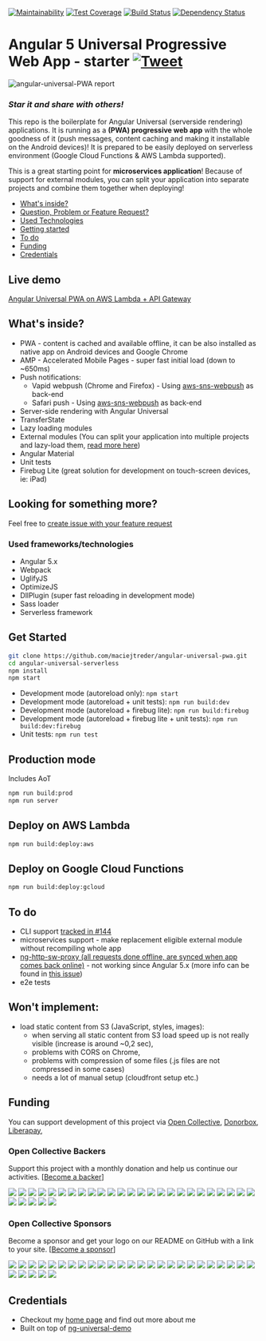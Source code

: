 [![Maintainability](https://api.codeclimate.com/v1/badges/feb1889ed8bd09672fae/maintainability)](https://codeclimate.com/github/maciejtreder/angular-universal-pwa/maintainability)
[![Test Coverage](https://api.codeclimate.com/v1/badges/feb1889ed8bd09672fae/test_coverage)](https://codeclimate.com/github/maciejtreder/angular-universal-pwa/test_coverage) 
[![Build Status](https://travis-ci.org/maciejtreder/angular-universal-pwa.png)](https://travis-ci.org/maciejtreder/angular-universal-pwa)
[![Dependency Status](https://david-dm.org/maciejtreder/angular-universal-pwa.svg)](https://david-dm.org/maciejtreder/angular-universal-pwa)


# Angular 5 Universal Progressive Web App - starter [![Tweet](https://img.shields.io/twitter/url/http/shields.io.svg?style=social&logo=twitter)](https://twitter.com/intent/tweet?text=Check%20out%20Angular%20Universal%20PWA%20boilerplate&url=https://github.com/maciejtreder/angular-universal-pwa&via=maciejtreder&hashtags=angular,pwa,webapp,software,developers)
![angular-universal-PWA report](https://raw.github.com/maciejtreder/angular-universal-pwa/master/src/assets/img/lighthouse_report.png)

### _**Star it and share with others!**_
This repo is the boilerplate for Angular Universal (serverside rendering) applications.
It is running as a **(PWA) progressive web app** with the whole goodness of it (push messages, content caching and making it installable on the Android devices)!
It is prepared to be easily deployed on serverless environment (Google Cloud Functions & AWS Lambda supported).

This is a great starting point for **microservices application**! Because of support for external modules, you can split your application into separate projects and combine them together when deploying!


 - [What's inside?](#wi)
 - [Question, Problem or Feature Request?](#question)
 - [Used Technologies](#tech)
 - [Getting started](#start)
 - [To do](#todo)
 - [Funding](#funding)
 - [Credentials](#credentials)

## Live demo
[Angular Universal PWA on AWS Lambda + API Gateway](https://www.angular-universal-pwa.maciejtreder.com)


## <a name="wi"></a> What's inside?
* PWA - content is cached and available offline, it can be also installed as native app on Android devices and Google Chrome
* AMP - Accelerated Mobile Pages - super fast initial load (down to ~650ms)
* Push notifications:
    * Vapid webpush (Chrome and Firefox) - Using [aws-sns-webpush](https://github.com/maciejtreder/aws-sns-webpush) as back-end
    * Safari push - Using [aws-sns-webpush](https://github.com/maciejtreder/aws-sns-webpush) as back-end
* Server-side rendering with Angular Universal
* TransferState
* Lazy loading modules
* External modules (You can split your application into multiple projects and lazy-load them, [read more here](https://github.com/maciejtreder/angular-external-module))
* Angular Material
* Unit tests
* Firebug Lite (great solution for development on touch-screen devices, ie: iPad)

## <a name="question"></a> Looking for something more?
Feel free to [create issue with your feature request](https://github.com/maciejtreder/angular-universal-pwa/issues/new)

### <a name="tech"></a> Used frameworks/technologies
* Angular 5.x
* Webpack
* UglifyJS
* OptimizeJS
* DllPlugin (super fast reloading in development mode)
* Sass loader
* Serverless framework


## <a name="start"></a> Get Started
```sh
git clone https://github.com/maciejtreder/angular-universal-pwa.git
cd angular-universal-serverless
npm install
npm start
```
* Development mode (autoreload only): ```npm start```
* Development mode (autoreload + unit tests): ```npm run build:dev```
* Development mode (autoreload + firebug lite): ```npm run build:firebug```
* Development mode (autoreload + firebug lite + unit tests): ```npm run build:dev:firebug```
* Unit tests: ```npm run test```


## Production mode
Includes AoT
```sh
npm run build:prod
npm run server
```

## Deploy on AWS Lambda
```sh
npm run build:deploy:aws
```

## Deploy on Google Cloud Functions
```sh
npm run build:deploy:gcloud
```

## <a name="todo"></a> To do
* CLI support [tracked in #144](https://github.com/maciejtreder/angular-universal-pwa/issues/144)
* microservices support - make replacement eligible external module without recompiling whole app
* [ng-http-sw-proxy (all requests done offline, are synced when app comes back online)](https://github.com/maciejtreder/ng-http-sw-proxy) - not working since Angular 5.x (more info can be found in [this issue](https://github.com/webmaxru/pwatter/issues/2))
* e2e tests


## Won't implement:
* load static content from S3 (JavaScript, styles, images):
    * when serving all static content from S3 load speed up is not really visible (increase is around ~0,2 sec),
    * problems with CORS on Chrome,
    * problems with compression of some files (.js files are not compressed in some cases)
    * needs a lot of manual setup (cloudfront setup etc.)

## <a name="funding"></a> Funding

You can support development of this project via
[Open Collective](https://opencollective.com/angular-universal-pwa),
[Donorbox](https://donorbox.org/angular-universal-pwa),
[Liberapay](https://liberapay.com/maciejtreder/donate),


### Open Collective Backers

Support this project with a monthly donation and help us continue our activities. [[Become a backer](https://opencollective.com/angular-universal-pwa#backer)]

<a href="https://opencollective.com/angular-universal-pwa/backer/0/website" target="_blank"><img src="https://opencollective.com/angular-universal-pwa/backer/0/avatar.svg"></a>
<a href="https://opencollective.com/angular-universal-pwa/backer/1/website" target="_blank"><img src="https://opencollective.com/angular-universal-pwa/backer/1/avatar.svg"></a>
<a href="https://opencollective.com/angular-universal-pwa/backer/2/website" target="_blank"><img src="https://opencollective.com/angular-universal-pwa/backer/2/avatar.svg"></a>
<a href="https://opencollective.com/angular-universal-pwa/backer/3/website" target="_blank"><img src="https://opencollective.com/angular-universal-pwa/backer/3/avatar.svg"></a>
<a href="https://opencollective.com/angular-universal-pwa/backer/4/website" target="_blank"><img src="https://opencollective.com/angular-universal-pwa/backer/4/avatar.svg"></a>
<a href="https://opencollective.com/angular-universal-pwa/backer/5/website" target="_blank"><img src="https://opencollective.com/angular-universal-pwa/backer/5/avatar.svg"></a>
<a href="https://opencollective.com/angular-universal-pwa/backer/6/website" target="_blank"><img src="https://opencollective.com/angular-universal-pwa/backer/6/avatar.svg"></a>
<a href="https://opencollective.com/angular-universal-pwa/backer/7/website" target="_blank"><img src="https://opencollective.com/angular-universal-pwa/backer/7/avatar.svg"></a>
<a href="https://opencollective.com/angular-universal-pwa/backer/8/website" target="_blank"><img src="https://opencollective.com/angular-universal-pwa/backer/8/avatar.svg"></a>
<a href="https://opencollective.com/angular-universal-pwa/backer/9/website" target="_blank"><img src="https://opencollective.com/angular-universal-pwa/backer/9/avatar.svg"></a>
<a href="https://opencollective.com/angular-universal-pwa/backer/10/website" target="_blank"><img src="https://opencollective.com/angular-universal-pwa/backer/10/avatar.svg"></a>
<a href="https://opencollective.com/angular-universal-pwa/backer/11/website" target="_blank"><img src="https://opencollective.com/angular-universal-pwa/backer/11/avatar.svg"></a>
<a href="https://opencollective.com/angular-universal-pwa/backer/12/website" target="_blank"><img src="https://opencollective.com/angular-universal-pwa/backer/12/avatar.svg"></a>
<a href="https://opencollective.com/angular-universal-pwa/backer/13/website" target="_blank"><img src="https://opencollective.com/angular-universal-pwa/backer/13/avatar.svg"></a>
<a href="https://opencollective.com/angular-universal-pwa/backer/14/website" target="_blank"><img src="https://opencollective.com/angular-universal-pwa/backer/14/avatar.svg"></a>
<a href="https://opencollective.com/angular-universal-pwa/backer/15/website" target="_blank"><img src="https://opencollective.com/angular-universal-pwa/backer/15/avatar.svg"></a>
<a href="https://opencollective.com/angular-universal-pwa/backer/16/website" target="_blank"><img src="https://opencollective.com/angular-universal-pwa/backer/16/avatar.svg"></a>
<a href="https://opencollective.com/angular-universal-pwa/backer/17/website" target="_blank"><img src="https://opencollective.com/angular-universal-pwa/backer/17/avatar.svg"></a>
<a href="https://opencollective.com/angular-universal-pwa/backer/18/website" target="_blank"><img src="https://opencollective.com/angular-universal-pwa/backer/18/avatar.svg"></a>
<a href="https://opencollective.com/angular-universal-pwa/backer/19/website" target="_blank"><img src="https://opencollective.com/angular-universal-pwa/backer/19/avatar.svg"></a>
<a href="https://opencollective.com/angular-universal-pwa/backer/20/website" target="_blank"><img src="https://opencollective.com/angular-universal-pwa/backer/20/avatar.svg"></a>
<a href="https://opencollective.com/angular-universal-pwa/backer/21/website" target="_blank"><img src="https://opencollective.com/angular-universal-pwa/backer/21/avatar.svg"></a>
<a href="https://opencollective.com/angular-universal-pwa/backer/22/website" target="_blank"><img src="https://opencollective.com/angular-universal-pwa/backer/22/avatar.svg"></a>
<a href="https://opencollective.com/angular-universal-pwa/backer/23/website" target="_blank"><img src="https://opencollective.com/angular-universal-pwa/backer/23/avatar.svg"></a>
<a href="https://opencollective.com/angular-universal-pwa/backer/24/website" target="_blank"><img src="https://opencollective.com/angular-universal-pwa/backer/24/avatar.svg"></a>
<a href="https://opencollective.com/angular-universal-pwa/backer/25/website" target="_blank"><img src="https://opencollective.com/angular-universal-pwa/backer/25/avatar.svg"></a>
<a href="https://opencollective.com/angular-universal-pwa/backer/26/website" target="_blank"><img src="https://opencollective.com/angular-universal-pwa/backer/26/avatar.svg"></a>
<a href="https://opencollective.com/angular-universal-pwa/backer/27/website" target="_blank"><img src="https://opencollective.com/angular-universal-pwa/backer/27/avatar.svg"></a>
<a href="https://opencollective.com/angular-universal-pwa/backer/28/website" target="_blank"><img src="https://opencollective.com/angular-universal-pwa/backer/28/avatar.svg"></a>
<a href="https://opencollective.com/angular-universal-pwa/backer/29/website" target="_blank"><img src="https://opencollective.com/angular-universal-pwa/backer/29/avatar.svg"></a>

### Open Collective Sponsors

Become a sponsor and get your logo on our README on GitHub with a link to your site. [[Become a sponsor](https://opencollective.com/angular-universal-pwa#sponsor)]

<a href="https://opencollective.com/angular-universal-pwa/sponsor/0/website" target="_blank"><img src="https://opencollective.com/angular-universal-pwa/sponsor/0/avatar.svg"></a>
<a href="https://opencollective.com/angular-universal-pwa/sponsor/1/website" target="_blank"><img src="https://opencollective.com/angular-universal-pwa/sponsor/1/avatar.svg"></a>
<a href="https://opencollective.com/angular-universal-pwa/sponsor/2/website" target="_blank"><img src="https://opencollective.com/angular-universal-pwa/sponsor/2/avatar.svg"></a>
<a href="https://opencollective.com/angular-universal-pwa/sponsor/3/website" target="_blank"><img src="https://opencollective.com/angular-universal-pwa/sponsor/3/avatar.svg"></a>
<a href="https://opencollective.com/angular-universal-pwa/sponsor/4/website" target="_blank"><img src="https://opencollective.com/angular-universal-pwa/sponsor/4/avatar.svg"></a>
<a href="https://opencollective.com/angular-universal-pwa/sponsor/5/website" target="_blank"><img src="https://opencollective.com/angular-universal-pwa/sponsor/5/avatar.svg"></a>
<a href="https://opencollective.com/angular-universal-pwa/sponsor/6/website" target="_blank"><img src="https://opencollective.com/angular-universal-pwa/sponsor/6/avatar.svg"></a>
<a href="https://opencollective.com/angular-universal-pwa/sponsor/7/website" target="_blank"><img src="https://opencollective.com/angular-universal-pwa/sponsor/7/avatar.svg"></a>
<a href="https://opencollective.com/angular-universal-pwa/sponsor/8/website" target="_blank"><img src="https://opencollective.com/angular-universal-pwa/sponsor/8/avatar.svg"></a>
<a href="https://opencollective.com/angular-universal-pwa/sponsor/9/website" target="_blank"><img src="https://opencollective.com/angular-universal-pwa/sponsor/9/avatar.svg"></a>
<a href="https://opencollective.com/angular-universal-pwa/sponsor/10/website" target="_blank"><img src="https://opencollective.com/angular-universal-pwa/sponsor/10/avatar.svg"></a>
<a href="https://opencollective.com/angular-universal-pwa/sponsor/11/website" target="_blank"><img src="https://opencollective.com/angular-universal-pwa/sponsor/11/avatar.svg"></a>
<a href="https://opencollective.com/angular-universal-pwa/sponsor/12/website" target="_blank"><img src="https://opencollective.com/angular-universal-pwa/sponsor/12/avatar.svg"></a>
<a href="https://opencollective.com/angular-universal-pwa/sponsor/13/website" target="_blank"><img src="https://opencollective.com/angular-universal-pwa/sponsor/13/avatar.svg"></a>
<a href="https://opencollective.com/angular-universal-pwa/sponsor/14/website" target="_blank"><img src="https://opencollective.com/angular-universal-pwa/sponsor/14/avatar.svg"></a>
<a href="https://opencollective.com/angular-universal-pwa/sponsor/15/website" target="_blank"><img src="https://opencollective.com/angular-universal-pwa/sponsor/15/avatar.svg"></a>
<a href="https://opencollective.com/angular-universal-pwa/sponsor/16/website" target="_blank"><img src="https://opencollective.com/angular-universal-pwa/sponsor/16/avatar.svg"></a>
<a href="https://opencollective.com/angular-universal-pwa/sponsor/17/website" target="_blank"><img src="https://opencollective.com/angular-universal-pwa/sponsor/17/avatar.svg"></a>
<a href="https://opencollective.com/angular-universal-pwa/sponsor/18/website" target="_blank"><img src="https://opencollective.com/angular-universal-pwa/sponsor/18/avatar.svg"></a>
<a href="https://opencollective.com/angular-universal-pwa/sponsor/19/website" target="_blank"><img src="https://opencollective.com/angular-universal-pwa/sponsor/19/avatar.svg"></a>
<a href="https://opencollective.com/angular-universal-pwa/sponsor/20/website" target="_blank"><img src="https://opencollective.com/angular-universal-pwa/sponsor/20/avatar.svg"></a>
<a href="https://opencollective.com/angular-universal-pwa/sponsor/21/website" target="_blank"><img src="https://opencollective.com/angular-universal-pwa/sponsor/21/avatar.svg"></a>
<a href="https://opencollective.com/angular-universal-pwa/sponsor/22/website" target="_blank"><img src="https://opencollective.com/angular-universal-pwa/sponsor/22/avatar.svg"></a>
<a href="https://opencollective.com/angular-universal-pwa/sponsor/23/website" target="_blank"><img src="https://opencollective.com/angular-universal-pwa/sponsor/23/avatar.svg"></a>
<a href="https://opencollective.com/angular-universal-pwa/sponsor/24/website" target="_blank"><img src="https://opencollective.com/angular-universal-pwa/sponsor/24/avatar.svg"></a>
<a href="https://opencollective.com/angular-universal-pwa/sponsor/25/website" target="_blank"><img src="https://opencollective.com/angular-universal-pwa/sponsor/25/avatar.svg"></a>
<a href="https://opencollective.com/angular-universal-pwa/sponsor/26/website" target="_blank"><img src="https://opencollective.com/angular-universal-pwa/sponsor/26/avatar.svg"></a>
<a href="https://opencollective.com/angular-universal-pwa/sponsor/27/website" target="_blank"><img src="https://opencollective.com/angular-universal-pwa/sponsor/27/avatar.svg"></a>
<a href="https://opencollective.com/angular-universal-pwa/sponsor/28/website" target="_blank"><img src="https://opencollective.com/angular-universal-pwa/sponsor/28/avatar.svg"></a>
<a href="https://opencollective.com/angular-universal-pwa/sponsor/29/website" target="_blank"><img src="https://opencollective.com/angular-universal-pwa/sponsor/29/avatar.svg"></a>





## <a name="credentials"></a> Credentials
* Checkout my [home page](https://www.maciejtreder.com) and find out more about me
* Built on top of [ng-universal-demo](https://github.com/FrozenPandaz/ng-universal-demo)
